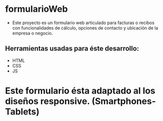 # formularioWeb

* Este proyecto es un formulario web articulado para facturas o recibos con funcionalidades de cálculo, opciones de contacto y ubicación de la empresa o negocio.

## Herramientas usadas para éste desarrollo:

- HTML
- CSS
- JS

# Este formulario ésta adaptado al los diseños responsive. (Smartphones-Tablets)
